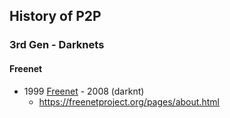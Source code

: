 ## History of P2P

### 3rd Gen - Darknets

#### Freenet

* 1999 [Freenet](http://freenetproject.org/) - 2008 (darknt)
  * https://freenetproject.org/pages/about.html
